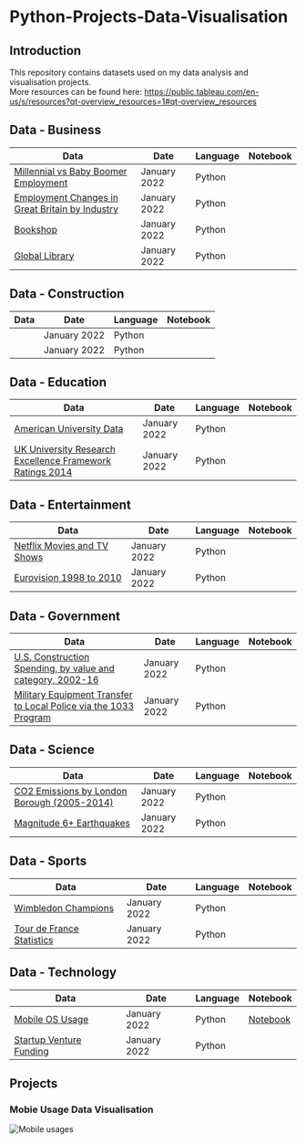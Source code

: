 # Python-Projects-Data-Visualisation

## Introduction
This repository contains datasets used on my data analysis and visualisation projects. <br>
More resources can be found here: https://public.tableau.com/en-us/s/resources?qt-overview_resources=1#qt-overview_resources<br>

## Data - Business
|Data  | Date  | Language| Notebook |
|------|------ |------ |------ |
[Millennial vs Baby Boomer Employment](https://github.com/natnew/Python-Projects-Data-Visualisation/blob/main/EMSI_MillenialsvsBabyBoomers.xls)| January 2022 | Python
[Employment Changes in Great Britain by Industry](https://github.com/natnew/Python-Projects-Data-Visualisation/blob/main/EMSI_JobChange_UK.xlsx)| January 2022 | Python
[Bookshop](https://github.com/natnew/Python-Projects-Data-Visualisation/blob/main/Bookshop.xlsx)| January 2022 | Python
[Global Library](https://github.com/natnew/Python-Projects-Data-Visualisation/blob/main/Global%20Library%20Data.xlsx)| January 2022 | Python

## Data - Construction
|Data  | Date  | Language| Notebook |
|------|------ |------ |------ |
[]()| January 2022 | Python
[]()| January 2022 | Python

## Data - Education
|Data  | Date  | Language| Notebook |
|------|------ |------ |------ |
[American University Data]()| January 2022 | Python
[UK University Research Excellence Framework Ratings 2014]()| January 2022 | Python

## Data - Entertainment

|Data  | Date  | Language| Notebook |
|------|------ |------ |------ |
[Netflix Movies and TV Shows]()| January 2022 | Python
[Eurovision 1998 to 2010]()| January 2022 | Python

## Data - Government
|Data  | Date  | Language| Notebook |
|------|------ |------ |------ |
[U.S. Construction Spending, by value and category, 2002-16]()| January 2022 | Python
[Military Equipment Transfer to Local Police via the 1033 Program]()| January 2022 | Python

## Data - Science
|Data  | Date  | Language| Notebook |
|------|------ |------ |------ |
[CO2 Emissions by London Borough (2005-2014)](https://github.com/natnew/Python-Projects-Data-Visualisation/blob/main/carbon-emissions-borough.xls)| January 2022 | Python
[Magnitude 6+ Earthquakes](https://github.com/natnew/Python-Projects-Data-Visualisation/blob/main/Mag6PlusEarthquakes_1900-2013.xlsx)| January 2022 | Python

## Data - Sports
|Data  | Date  | Language| Notebook |
|------|------ |------ |------ |
[Wimbledon Champions](https://github.com/natnew/Python-Projects-Data-Visualisation/blob/main/wimbledons_champions.csv)| January 2022 | Python
[Tour de France Statistics](https://github.com/natnew/Python-Projects-Data-Visualisation/blob/main/tour_de_france.xlsx)| January 2022 | Python

## Data - Technology
|Data  | Date  | Language| Notebook |
|------|------ |------ |------ |
[Mobile OS Usage](https://github.com/natnew/Python-Projects-Data-Visualisation/blob/main/mobile_os_usage.csv)| January 2022 | Python | [Notebook](https://github.com/natnew/Python-Projects-Data-Visualisation/blob/main/Data_Visualisation_Mobile_Phone_Usage.ipynb) |
[Startup Venture Funding](https://github.com/natnew/Python-Projects-Data-Visualisation)| January 2022 | Python | 

## Projects
### Mobie Usage Data Visualisation
![Mobile usages](https://github.com/natnew/Python-Projects-Data-Visualisation/blob/main/mobile%20usage.png)<br>

